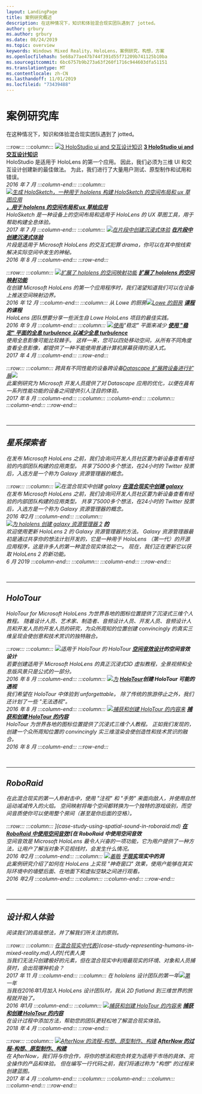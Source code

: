 ```yaml
---
layout: LandingPage
title: 案例研究概述
description: 在这种情况下，知识和体验混合现实团队遇到了 jotted。
author: grbury
ms.author: grbury
ms.date: 08/24/2019
ms.topic: overview
keywords: Windows Mixed Reality，HoloLens，案例研究，构想，方案
ms.openlocfilehash: 5e68a77ae47b744f391d55f71209b741125b10ba
ms.sourcegitcommit: 6bc6757b9b273a63f260f1716c944603dfa51151
ms.translationtype: MT
ms.contentlocale: zh-CN
ms.lasthandoff: 11/01/2019
ms.locfileid: "73439488"
---
```

# <a name="case-study-gallery"></a>案例研究库

在这种情况下，知识和体验混合现实团队遇到了 jotted。

:::row:::
    :::column:::
       [![3 HoloStudio ui and 交互设计知识](images/thought-bubble-500px.jpg)](case-study-3-holostudio-ui-and-interaction-design-learnings.md)  **[3 HoloStudio ui and 交互设计知识](case-study-3-holostudio-ui-and-interaction-design-learnings.md)**<br>
        HoloStudio 是适用于 HoloLens 的第一个应用。 因此，我们必须为三维 UI 和交互设计创建新的最佳做法。 为此，我们进行了大量用户测试、原型制作和试用和错误。<br>
         <i>2016 年 7 月<i>
    :::column-end:::
    :::column:::
       [![生成 HoloSketch，一种用于 hololens 构建 HoloSketch 的空间布局和 ux 草图应用](images/holosketch-image-01-640px.png)](case-study-building-holosketch,-a-spatial-layout-and-ux-sketching-app-for-hololens.md)  **[，用于 hololens 的空间布局和 ux 草绘应用](case-study-building-holosketch,-a-spatial-layout-and-ux-sketching-app-for-hololens.md)**<br>
        HoloSketch 是一种设备上的空间布局和适用于 HoloLens 的 UX 草图工具，用于帮助构建全息体验。<br>
        <i>2017 年 7 月<i>
    :::column-end:::
    :::column:::
       [![在片段中创建沉浸式体验](images/surfacereconstruction.jpg)](case-study-creating-an-immersive-experience-in-fragments.md) **[在片段中创建沉浸式体验](case-study-creating-an-immersive-experience-in-fragments.md)**<br>
        片段是适用于 Microsoft HoloLens 的交互式犯罪 drama，你可以在其中按线索解决实际空间中发生的神秘。<br>
        <i>2016 年 8 月<i>
    :::column-end:::
:::row-end:::

:::row:::
    :::column:::
       [![扩展了 hololens 的空间映射功能](images/away-from-camera-position-500px.png)](case-study-expanding-the-spatial-mapping-capabilities-of-hololens.md) **[扩展了 hololens 的空间映射功能](case-study-expanding-the-spatial-mapping-capabilities-of-hololens.md)**<br>
        在创建 Microsoft HoloLens 的第一个应用程序时，我们渴望知道我们可以在设备上推送空间映射边界。<br>
        <i>2016 年 12 月<i>
    :::column-end:::
    :::column:::
       从 Lowe 的厨房[![Lowe 的厨房](images/lowes.jpg)](case-study-lessons-from-the-lowes-kitchen.md) **[课程](case-study-lessons-from-the-lowes-kitchen.md)的课程**<br>
        HoloLens 团队想要分享一些派生自 Lowe HoloLens 项目的最佳实践。<br>
        <i>2016 年 9 月<i>
    :::column-end:::
    :::column:::
       [![使用](images/holotour-stabilization-plane-500px.jpg)](case-study-using-the-stabilization-plane-to-reduce-holographic-turbulence.md)"稳定" 平面来减少 **[使用 "稳定" 平面的全息 turbulence 以减少全息 turbulence](case-study-using-the-stabilization-plane-to-reduce-holographic-turbulence.md)**<br>
        使用全息影像可能比较棘手。 这样一来，您可以四处移动空间，从所有不同角度查看全息影像，都提供了一种不能使用普通计算机屏幕获得的浸入式。<br>
        <i>2017 年 4 月<i>
    :::column-end:::
:::row-end:::

:::row:::
    :::column:::
       跨具有不同性能的设备跨设备[Datascape 扩展跨设备进行扩展![](images/cloud-steps-1-4-700px.jpg)](case-study-scaling-datascape-across-devices-with-different-performance.md)  **[](case-study-scaling-datascape-across-devices-with-different-performance.md)**<br>
        此案例研究为 Microsoft 开发人员提供了对 Datascape 应用的优化，以便在具有一系列性能功能的设备之间提供引人注目的体验。<br>
        <i>2017 年 8 月<i>
    :::column-end:::
    :::column:::
    :::column-end:::
    :::column:::
    :::column-end:::
:::row-end:::


<br>

---

## <a name="galaxy-explorer"></a>星系探索者

在发布 Microsoft HoloLens 之前，我们会询问开发人员社区要为新设备查看有经验的内部团队构建的应用类型。 共享了5000多个想法，在24小时的 Twitter 投票后，入选方是一个称为 Galaxy 资源管理器的概念。

:::row:::
    :::column:::
       [![](images/full-galaxy-500px.png)](case-study-creating-a-galaxy-in-mixed-reality.md)在混合现实中创建 galaxy **[在混合现实中创建 galaxy](case-study-creating-a-galaxy-in-mixed-reality.md)**<br>
        在发布 Microsoft HoloLens 之前，我们会询问开发人员社区要为新设备查看有经验的内部团队构建的应用类型。 共享了5000多个想法，在24小时的 Twitter 投票后，入选方是一个称为 Galaxy 资源管理器的概念。<br>
         <i>2016 年2月<i>
    :::column-end:::
    :::column:::
       [![为 hololens 创建 galaxy 资源管理器 2](images/ge-update-interactions-concept-force-grab.png)](galaxy-explorer-update.md) **[的](galaxy-explorer-update.md)**<br>
        欢迎使用更新 HoloLens 2 的 Galaxy 资源管理器的方法。 Galaxy 资源管理器最初是通过共享你的想法计划开发的，它是一种用于 HoloLens （第一代）的开源应用程序，这是许多人的第一种混合现实体验之一。 现在，我们正在更新它以获取 HoloLens 2 的新功能。<br>
        <i>6 月 2019<i>
    :::column-end:::
    :::column:::
    :::column-end:::
:::row-end:::

<br>

---

## <a name="holotour"></a>HoloTour

HoloTour for Microsoft HoloLens 为世界各地的图标位置提供了沉浸式三维个人教程。 随着设计人员、艺术家、制造者、音频设计人员、开发人员、音频设计人员和开发人员的开发人员的研究，为众所周知的位置创建 convincingly 的真实三维呈现会使创意和技术赏识的独特融合。

:::row:::
    :::column:::
       [![](images/recreated-colosseum-holotour-500px.png)](case-study-spatial-sound-design-for-holotour.md)适用于 HoloTour 的 HoloTour **[空间音效设计](case-study-spatial-sound-design-for-holotour.md)的空间音效设计**<br>
        若要创建适用于 Microsoft HoloLens 的真正沉浸式3D 虚拟教程，全景视频和全息版风景只是公式的一部分。<br>
         <i>2016 年 8 月<i>
    :::column-end:::
    :::column:::
       [![为](images/rome-colosseum-overlay-500px.png)](case-study-creating-impossible-perspectives-for-holotour.md)  **[HoloTour](case-study-creating-impossible-perspectives-for-holotour.md)创建 HoloTour 可能的透视**<br>
        我们希望在 HoloTour 中体验到 unforgettable。 除了传统的旅游停止之外，我们还计划了一些 "无法透视"。<br>
        <i>2016 年 8 月<i>
    :::column-end:::
    :::column:::
       [![捕获和创建 HoloTour 的内容来](images/camera-machu-pichu-500px.png)](case-study-capturing-and-creating-content-for-holotour.md) **[捕获和创建 HoloTour 的内容](case-study-capturing-and-creating-content-for-holotour.md)**<br>
        HoloTour 为世界各地的图标位置提供了沉浸式三维个人教程。 正如我们发现的，创建一个众所周知位置的 convincingly 实三维渲染会使创造性和技术赏识的融合。<br>
        <i>2016 年 8 月<i>
    :::column-end:::
:::row-end:::

<br>

---

## <a name="roboraid"></a>RoboRaid

在此混合现实的第一人称射击中，使用 "注视" 和 "手势" 来面向敌人，并使用自然运动减减传入的火焰。 空间映射将每个空间都转换为一个独特的游戏级别，而空间音质使你可以使用整个房间（甚至是你后面的空格）。 

:::row:::
    :::column:::
       [](images/successful-dodge-roboraid-500px.jpg)](case-study-using-spatial-sound-in-roboraid.md) **[在 RoboRaid 中使用空间音效](case-study-using-spatial-sound-in-roboraid.md)![在 RoboRaid 中使用空间音效**<br>
        空间音效是 Microsoft HoloLens 最令人兴奋的一项功能，它为用户提供了一种方法，让用户了解当对象不见视线时，会发生什么情况。<br>
         <i>2016 年2月<i>
    :::column-end:::
    :::column:::
       [![着眼](images/roboraid-640px.png)](case-study-looking-through-holes-in-your-reality.md) **[于现实](case-study-looking-through-holes-in-your-reality.md)现实中的洞**<br>
        此案例研究介绍了如何在 HoloLens 上实现 "神奇窗口" 效果，使用户能够在其实际环境中的墙壁后面、在地面下和虚拟空缺之间进行观看。<br>
        <i>2016 年2月<i>
    :::column-end:::
    :::column:::
    :::column-end:::
:::row-end:::


<br>

---

## <a name="design-and-human-experience"></a>设计和人体验

阅读我们的高级想法，并了解我们所关注的原则。

:::row:::
    :::column:::
       [在混合现实中代表](images/bang-ai-weiwie.jpg)](case-study-representing-humans-in-mixed-reality.md)人的![代表人类 **[](case-study-representing-humans-in-mixed-reality.md)**<br>
        当我们无法只创建极好的元素，但在混合现实中利用最现实的环境、对象和人员捕获时，会出现哪种机会？<br>
         <i>2017 年 11 月<i>
    :::column-end:::
    :::column:::
       在 hololens 设计团队的第一年[![第](images/MotionController.jpg)](case-study-my-first-year-on-the-hololens-design-team.md)一年 **[](case-study-my-first-year-on-the-hololens-design-team.md)**<br>
        当我在2016年1月加入 HoloLens 设计团队时，我从 2D flatland 到三维世界的旅程就开始了。<br>
        <i>2016 年1月<i>
    :::column-end:::
    :::column:::
       [![捕获和创建 HoloTour 的内容来](images/academyteam1000.png)](case-study-expanding-the-design-process-for-mixed-reality.md) **[捕获和创建 HoloTour 的内容](case-study-expanding-the-design-process-for-mixed-reality.md)**<br>
        在设计过程中添加方法，帮助您的团队更轻松地了解混合现实体验。<br>
        <i>2018 年 4 月<i>
    :::column-end:::
:::row-end:::

:::row:::
    :::column:::
       [![AfterNow 的流程-构想、原型制作、构建](images/whatisenvisioning-640px.png)](case-study-afternows-process-envisioning,-prototyping,-building.md)  **[AfterNow 的过程-构想、原型制作、构建](case-study-afternows-process-envisioning,-prototyping,-building.md)**<br>
        在 AfterNow，我们将与你合作，将你的想法和抱负转变为适用于市场的具体、完全操作的产品和体验。 但在编写一行代码之前，我们将通过称为 "构想" 的过程来创建蓝图。<br>
        <i>2017 年 4 月<i>
    :::column-end:::
    :::column:::
    :::column-end:::
    :::column:::
    :::column-end:::
:::row-end:::

<br>

<br>

